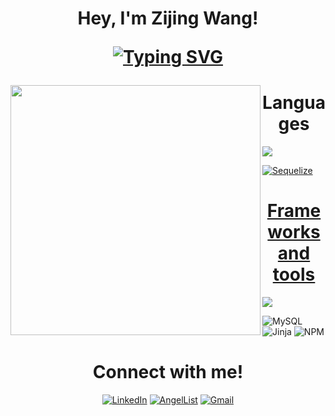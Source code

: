 <!-- HEY YOU! SINCE YOU'RE HERE, WHY NOT STAR THIS REPO :) OK BYE -->

<h1 align="center" font="Courier"> 
Hey, I'm Zijing Wang!
  
[![Typing SVG](https://readme-typing-svg.demolab.com?font=Courier+Prime&color=813AD2&center=true&width=435&height=50&lines=I+am+a+software+engineer;+I+am+a+frontend+developer;+I+am+a+backend+developer)](https://git.io/typing-svg)
    
</h1>
    
<div>
<img align="left" height='400px' width="400px" src='[https://camo.githubusercontent.com/5ff9182d12e799168a3bb67b88df7388ae08ede3/68747470733a2f2f6d69726f2e6d656469756d2e636f6d2f6d61782f3837352f312a7164415731546a434e353768316c6275757a766368672e676966](https://media1.giphy.com/media/VbnUQpnihPSIgIXuZv/giphy.gif?cid=ecf05e47rrzmy06dipdrse7ri84k8f0wi2jaxccilbame82i&rid=giphy.gif&ct=g)' />

</div>


<div align="left"> 
  
  <h1 align="center"> Languages</h1>
  
  <a href="https://skillicons.dev">
    <img src="https://skillicons.dev/icons?i=css,html,js,py&perline=4" />     

![Sequelize](https://img.shields.io/badge/Sequelize-52B0E7?style=for-the-badge&logo=Sequelize&logoColor=white)  

<h1 align="center"> Frameworks and tools </h1>
    
  <a href="https://skillicons.dev">
    <img src="https://skillicons.dev/icons?i=aws,docker,express,figma,flask,git,nodejs,postgres,react,redux,regex,sqlite,vscode,&perline=7" />
  </a>
  
  
![MySQL](https://img.shields.io/badge/mysql-%2300f.svg?style=for-the-badge&logo=mysql&logoColor=white)
![Jinja](https://img.shields.io/badge/jinja-white.svg?style=for-the-badge&logo=jinja&logoColor=black)
![NPM](https://img.shields.io/badge/NPM-%23000000.svg?style=for-the-badge&logo=npm&logoColor=white)

  
</div>

<!-- <div align="center">
<h1>Stats :chart_with_upwards_trend: </h1>
  

</br>

</div> -->


<h1 align="center">Connect with me!</h1>
<div align="center">
  
<a href="https://www.linkedin.com/in/zijing-wang-40297b261/" target="_blank">![LinkedIn](https://img.shields.io/badge/linkedin-%230077B5.svg?style=for-the-badge&logo=linkedin&logoColor=white)</a>
<a href="https://angel.co/u/zijing-wang-2">![AngelList](https://img.shields.io/badge/AngelList-%23D4D4D4.svg?style=for-the-badge&logo=AngelList&logoColor=black)</a>
<a href="mailto:vivianwanglv339@gmail.com">![Gmail](https://img.shields.io/badge/Gmail-D14836?style=for-the-badge&logo=gmail&logoColor=white)</a>
</div>
<!--
<p> My name is Zijing Wang </p> <p> Thanks for stopping by my GitHub Profile. </p> 

**MangoPie888** is a ✨ _special_ ✨ repository because its `README.md` (this file) appears on your GitHub profile.
#  Frameworks and tools
Here are some ideas to get you started:

- 🔭 I’m currently working on ...
- 🌱 I’m currently learning ...
- 👯 I’m looking to collaborate on ...
- 🤔 I’m looking for help with ...
- 💬 Ask me about ...
- 📫 How to reach me: ...
- 😄 Pronouns: ...
- ⚡ Fun fact: ...
-->
